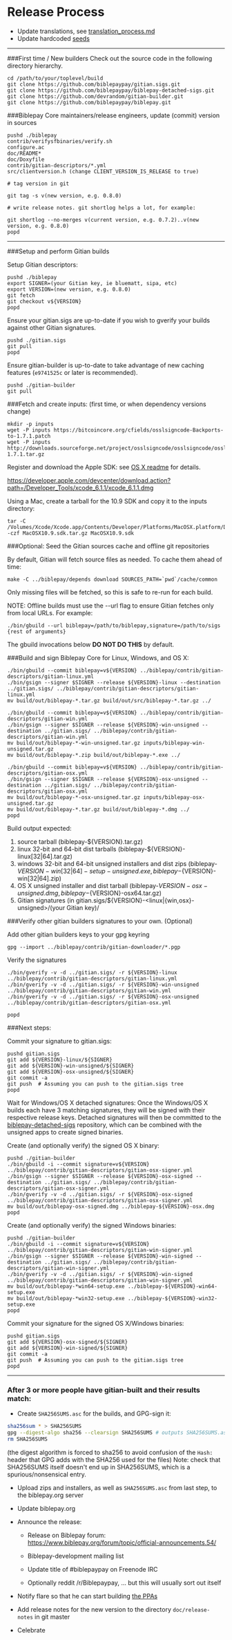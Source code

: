 Release Process
====================

* Update translations, see [translation_process.md](https://github.com/biblepaypay/biblepay/blob/master/doc/translation_process.md#syncing-with-transifex)
* Update hardcoded [seeds](/contrib/seeds)

* * *

###First time / New builders
Check out the source code in the following directory hierarchy.

	cd /path/to/your/toplevel/build
	git clone https://github.com/biblepaypay/gitian.sigs.git
	git clone https://github.com/biblepaypay/biblepay-detached-sigs.git
	git clone https://github.com/devrandom/gitian-builder.git
	git clone https://github.com/biblepaypay/biblepay.git

###Biblepay Core maintainers/release engineers, update (commit) version in sources

	pushd ./biblepay
	contrib/verifysfbinaries/verify.sh
	configure.ac
	doc/README*
	doc/Doxyfile
	contrib/gitian-descriptors/*.yml
	src/clientversion.h (change CLIENT_VERSION_IS_RELEASE to true)

	# tag version in git

	git tag -s v(new version, e.g. 0.8.0)

	# write release notes. git shortlog helps a lot, for example:

	git shortlog --no-merges v(current version, e.g. 0.7.2)..v(new version, e.g. 0.8.0)
	popd

* * *

###Setup and perform Gitian builds

 Setup Gitian descriptors:

	pushd ./biblepay
	export SIGNER=(your Gitian key, ie bluematt, sipa, etc)
	export VERSION=(new version, e.g. 0.8.0)
	git fetch
	git checkout v${VERSION}
	popd

  Ensure your gitian.sigs are up-to-date if you wish to gverify your builds against other Gitian signatures.

	pushd ./gitian.sigs
	git pull
	popd

  Ensure gitian-builder is up-to-date to take advantage of new caching features (`e9741525c` or later is recommended).

	pushd ./gitian-builder
	git pull

###Fetch and create inputs: (first time, or when dependency versions change)

	mkdir -p inputs
	wget -P inputs https://bitcoincore.org/cfields/osslsigncode-Backports-to-1.7.1.patch
	wget -P inputs http://downloads.sourceforge.net/project/osslsigncode/osslsigncode/osslsigncode-1.7.1.tar.gz

 Register and download the Apple SDK: see [OS X readme](README_osx.txt) for details.

 https://developer.apple.com/devcenter/download.action?path=/Developer_Tools/xcode_6.1.1/xcode_6.1.1.dmg

 Using a Mac, create a tarball for the 10.9 SDK and copy it to the inputs directory:

	tar -C /Volumes/Xcode/Xcode.app/Contents/Developer/Platforms/MacOSX.platform/Developer/SDKs/ -czf MacOSX10.9.sdk.tar.gz MacOSX10.9.sdk

###Optional: Seed the Gitian sources cache and offline git repositories

By default, Gitian will fetch source files as needed. To cache them ahead of time:

	make -C ../biblepay/depends download SOURCES_PATH=`pwd`/cache/common

Only missing files will be fetched, so this is safe to re-run for each build.

NOTE: Offline builds must use the --url flag to ensure Gitian fetches only from local URLs. For example:
```
./bin/gbuild --url biblepay=/path/to/biblepay,signature=/path/to/sigs {rest of arguments}
```
The gbuild invocations below <b>DO NOT DO THIS</b> by default.

###Build and sign Biblepay Core for Linux, Windows, and OS X:

	./bin/gbuild --commit biblepay=v${VERSION} ../biblepay/contrib/gitian-descriptors/gitian-linux.yml
	./bin/gsign --signer $SIGNER --release ${VERSION}-linux --destination ../gitian.sigs/ ../biblepay/contrib/gitian-descriptors/gitian-linux.yml
	mv build/out/biblepay-*.tar.gz build/out/src/biblepay-*.tar.gz ../

	./bin/gbuild --commit biblepay=v${VERSION} ../biblepay/contrib/gitian-descriptors/gitian-win.yml
	./bin/gsign --signer $SIGNER --release ${VERSION}-win-unsigned --destination ../gitian.sigs/ ../biblepay/contrib/gitian-descriptors/gitian-win.yml
	mv build/out/biblepay-*-win-unsigned.tar.gz inputs/biblepay-win-unsigned.tar.gz
	mv build/out/biblepay-*.zip build/out/biblepay-*.exe ../

	./bin/gbuild --commit biblepay=v${VERSION} ../biblepay/contrib/gitian-descriptors/gitian-osx.yml
	./bin/gsign --signer $SIGNER --release ${VERSION}-osx-unsigned --destination ../gitian.sigs/ ../biblepay/contrib/gitian-descriptors/gitian-osx.yml
	mv build/out/biblepay-*-osx-unsigned.tar.gz inputs/biblepay-osx-unsigned.tar.gz
	mv build/out/biblepay-*.tar.gz build/out/biblepay-*.dmg ../
	popd

  Build output expected:

  1. source tarball (biblepay-${VERSION}.tar.gz)
  2. linux 32-bit and 64-bit dist tarballs (biblepay-${VERSION}-linux[32|64].tar.gz)
  3. windows 32-bit and 64-bit unsigned installers and dist zips (biblepay-${VERSION}-win[32|64]-setup-unsigned.exe, biblepay-${VERSION}-win[32|64].zip)
  4. OS X unsigned installer and dist tarball (biblepay-${VERSION}-osx-unsigned.dmg, biblepay-${VERSION}-osx64.tar.gz)
  5. Gitian signatures (in gitian.sigs/${VERSION}-<linux|{win,osx}-unsigned>/(your Gitian key)/

###Verify other gitian builders signatures to your own. (Optional)

  Add other gitian builders keys to your gpg keyring

	gpg --import ../biblepay/contrib/gitian-downloader/*.pgp

  Verify the signatures

	./bin/gverify -v -d ../gitian.sigs/ -r ${VERSION}-linux ../biblepay/contrib/gitian-descriptors/gitian-linux.yml
	./bin/gverify -v -d ../gitian.sigs/ -r ${VERSION}-win-unsigned ../biblepay/contrib/gitian-descriptors/gitian-win.yml
	./bin/gverify -v -d ../gitian.sigs/ -r ${VERSION}-osx-unsigned ../biblepay/contrib/gitian-descriptors/gitian-osx.yml

	popd

###Next steps:

Commit your signature to gitian.sigs:

	pushd gitian.sigs
	git add ${VERSION}-linux/${SIGNER}
	git add ${VERSION}-win-unsigned/${SIGNER}
	git add ${VERSION}-osx-unsigned/${SIGNER}
	git commit -a
	git push  # Assuming you can push to the gitian.sigs tree
	popd

  Wait for Windows/OS X detached signatures:
	Once the Windows/OS X builds each have 3 matching signatures, they will be signed with their respective release keys.
	Detached signatures will then be committed to the [biblepay-detached-sigs](https://github.com/biblepaypay/biblepay-detached-sigs) repository, which can be combined with the unsigned apps to create signed binaries.

  Create (and optionally verify) the signed OS X binary:

	pushd ./gitian-builder
	./bin/gbuild -i --commit signature=v${VERSION} ../biblepay/contrib/gitian-descriptors/gitian-osx-signer.yml
	./bin/gsign --signer $SIGNER --release ${VERSION}-osx-signed --destination ../gitian.sigs/ ../biblepay/contrib/gitian-descriptors/gitian-osx-signer.yml
	./bin/gverify -v -d ../gitian.sigs/ -r ${VERSION}-osx-signed ../biblepay/contrib/gitian-descriptors/gitian-osx-signer.yml
	mv build/out/biblepay-osx-signed.dmg ../biblepay-${VERSION}-osx.dmg
	popd

  Create (and optionally verify) the signed Windows binaries:

	pushd ./gitian-builder
	./bin/gbuild -i --commit signature=v${VERSION} ../biblepay/contrib/gitian-descriptors/gitian-win-signer.yml
	./bin/gsign --signer $SIGNER --release ${VERSION}-win-signed --destination ../gitian.sigs/ ../biblepay/contrib/gitian-descriptors/gitian-win-signer.yml
	./bin/gverify -v -d ../gitian.sigs/ -r ${VERSION}-win-signed ../biblepay/contrib/gitian-descriptors/gitian-win-signer.yml
	mv build/out/biblepay-*win64-setup.exe ../biblepay-${VERSION}-win64-setup.exe
	mv build/out/biblepay-*win32-setup.exe ../biblepay-${VERSION}-win32-setup.exe
	popd

Commit your signature for the signed OS X/Windows binaries:

	pushd gitian.sigs
	git add ${VERSION}-osx-signed/${SIGNER}
	git add ${VERSION}-win-signed/${SIGNER}
	git commit -a
	git push  # Assuming you can push to the gitian.sigs tree
	popd

-------------------------------------------------------------------------

### After 3 or more people have gitian-built and their results match:

- Create `SHA256SUMS.asc` for the builds, and GPG-sign it:
```bash
sha256sum * > SHA256SUMS
gpg --digest-algo sha256 --clearsign SHA256SUMS # outputs SHA256SUMS.asc
rm SHA256SUMS
```
(the digest algorithm is forced to sha256 to avoid confusion of the `Hash:` header that GPG adds with the SHA256 used for the files)
Note: check that SHA256SUMS itself doesn't end up in SHA256SUMS, which is a spurious/nonsensical entry.

- Upload zips and installers, as well as `SHA256SUMS.asc` from last step, to the biblepay.org server

- Update biblepay.org

- Announce the release:

  - Release on Biblepay forum: https://www.biblepay.org/forum/topic/official-announcements.54/

  - Biblepay-development mailing list

  - Update title of #biblepaypay on Freenode IRC

  - Optionally reddit /r/Biblepaypay, ... but this will usually sort out itself

- Notify flare so that he can start building [the PPAs](https://launchpad.net/~biblepay.org/+archive/ubuntu/biblepay)

- Add release notes for the new version to the directory `doc/release-notes` in git master

- Celebrate
